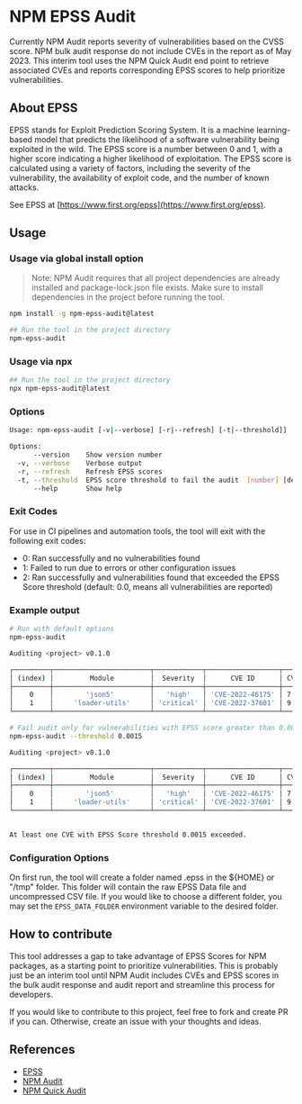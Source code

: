 # NPM EPSS Audit

Currently NPM Audit reports severity of vulnerabilities based on the CVSS score. NPM bulk audit response do not include CVEs in the report as of May 2023. This interim tool uses the NPM Quick Audit end point to retrieve associated CVEs and reports corresponding EPSS scores to help prioritize vulnerabilities.

## About EPSS

EPSS stands for Exploit Prediction Scoring System. It is a machine learning-based model that predicts the likelihood of a software vulnerability being exploited in the wild. The EPSS score is a number between 0 and 1, with a higher score indicating a higher likelihood of exploitation. The EPSS score is calculated using a variety of factors, including the severity of the vulnerability, the availability of exploit code, and the number of known attacks.

See EPSS at [https://www.first.org/epss](https://www.first.org/epss).

## Usage

### Usage via global install option

> Note: NPM Audit requires that all project dependencies are already installed and package-lock.json file exists. Make sure to install dependencies in the project before running the tool.

```bash
npm install -g npm-epss-audit@latest

## Run the tool in the project directory
npm-epss-audit
```

### Usage via npx

```bash
## Run the tool in the project directory
npx npm-epss-audit@latest
```

### Options

```bash
Usage: npm-epss-audit [-v|--verbose] [-r|--refresh] [-t|--threshold]]

Options:
      --version    Show version number                                 [boolean]
  -v, --verbose    Verbose output
  -r, --refresh    Refresh EPSS scores
  -t, --threshold  EPSS score threshold to fail the audit  [number] [default: 0.0]
      --help       Show help                                           [boolean]

```

### Exit Codes

For use in CI pipelines and automation tools, the tool will exit with the following exit codes:

- 0: Ran successfully and no vulnerabilities found
- 1: Failed to run due to errors or other configuration issues
- 2: Ran successfully and vulnerabilities found that exceeded the EPSS Score threshold (default: 0.0, means all vulnerabilities are reported)

### Example output

```bash
# Run with default options
npm-epss-audit

Auditing <project> v0.1.0

┌─────────┬────────────────────────┬────────────┬──────────────────┬──────┬────────────────┐
│ (index) │         Module         │  Severity  │      CVE ID      │ CVSS │ EPSS Score (%) │
├─────────┼────────────────────────┼────────────┼──────────────────┼──────┼────────────────┤
│    0    │        'json5'         │   'high'   │ 'CVE-2022-46175' │ 7.1  │     0.225      │
│    1    │     'loader-utils'     │ 'critical' │ 'CVE-2022-37601' │ 9.8  │     0.163      │
└─────────┴────────────────────────┴────────────┴──────────────────┴──────┴────────────────┘

# Fail audit only for vulnerabilities with EPSS score greater than 0.0015 (0.15%)
npm-epss-audit --threshold 0.0015

Auditing <project> v0.1.0

┌─────────┬────────────────────────┬────────────┬──────────────────┬──────┬────────────────┐
│ (index) │         Module         │  Severity  │      CVE ID      │ CVSS │ EPSS Score (%) │
├─────────┼────────────────────────┼────────────┼──────────────────┼──────┼────────────────┤
│    0    │        'json5'         │   'high'   │ 'CVE-2022-46175' │ 7.1  │     0.225      │
│    1    │     'loader-utils'     │ 'critical' │ 'CVE-2022-37601' │ 9.8  │     0.163      │
└─────────┴────────────────────────┴────────────┴──────────────────┴──────┴────────────────┘


At least one CVE with EPSS Score threshold 0.0015 exceeded.

```

### Configuration Options

On first run, the tool will create a folder named .epss in the ${HOME} or "/tmp" folder. This folder will contain the raw EPSS Data file and uncompressed CSV file.
If you would like to choose a different folder, you may set the `EPSS_DATA_FOLDER` environment variable to the desired folder.

## How to contribute

This tool addresses a gap to take advantage of EPSS Scores for NPM packages, as a starting point to prioritize vulnerabilities.
This is probably just be an interim tool until NPM Audit includes CVEs and EPSS scores in the bulk audit response and audit report and
streamline this process for developers.

If you would like to contribute to this project, feel free to fork and create PR if you can.
Otherwise, create an issue with your thoughts and ideas.

## References

- [EPSS](https://www.first.org/epss/data_stats)
- [NPM Audit](https://docs.npmjs.com/cli/v9/commands/npm-audit)
- [NPM Quick Audit](https://docs.npmjs.com/cli/v9/commands/npm-audit#quick-audit-endpoint)

